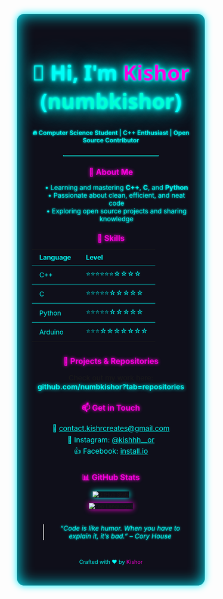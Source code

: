 <div align="center" style="background: #0f0f1a; padding: 40px; border-radius: 20px; box-shadow: 0 0 20px #00f0ff, 0 0 40px #00f0ff inset;">

  <h1 style="font-family: 'Segoe UI', Tahoma, Geneva, Verdana, sans-serif; 
             font-weight: 900; font-size: 3.5rem; color: #00fff7;
             text-shadow:
               0 0 5px #00fff7, 
               0 0 10px #00fff7,
               0 0 20px #00fff7,
               0 0 40px #00f0ff,
               0 0 80px #00f0ff;">
    👋 Hi, I'm <span style="color: #ff00de;">Kishor</span> (<span style="color:#00ffd5;">numbkishor</span>)
  </h1>

  <h3 style="color: #00fff7; font-weight: 600; margin-bottom: 30px; text-shadow: 0 0 5px #00fff7;">
    🔥 Computer Science Student | C++ Enthusiast | Open Source Contributor
  </h3>

  <hr style="border: 1px solid #00fff7; width: 60%; margin: 30px auto;" />

  <h2 style="color: #ff00de; text-shadow: 0 0 8px #ff00de;">🌟 About Me</h2>
  <ul style="list-style: none; font-size: 1.1rem; color: #00fff7; text-shadow: 0 0 5px #00fff7;">
    <li>• Learning and mastering <strong>C++</strong>, <strong>C</strong>, and <strong>Python</strong></li>
    <li>• Passionate about clean, efficient, and neat code</li>
    <li>• Exploring open source projects and sharing knowledge</li>
  </ul>

  <h2 style="color: #ff00de; text-shadow: 0 0 8px #ff00de;">🚀 Skills</h2>
  <table align="center" style="color: #00fff7; font-size: 1.1rem; border-collapse: collapse;">
    <tr style="border-bottom: 1px solid #00fff7;">
      <th style="padding: 10px 20px; text-align: left;">Language</th>
      <th style="padding: 10px 20px; text-align: left;">Level</th>
    </tr>
    <tr style="border-bottom: 1px solid #00fff7;">
      <td style="padding: 10px 20px;">C++</td>
      <td style="padding: 10px 20px;">⭐⭐⭐⭐⭐⭐☆☆☆☆</td>
    </tr>
    <tr style="border-bottom: 1px solid #00fff7;">
      <td style="padding: 10px 20px;">C</td>
      <td style="padding: 10px 20px;">⭐⭐⭐⭐⭐☆☆☆☆☆</td>
    </tr>
    <tr style="border-bottom: 1px solid #00fff7;">
      <td style="padding: 10px 20px;">Python</td>
      <td style="padding: 10px 20px;">⭐⭐⭐⭐⭐☆☆☆☆☆</td>
    </tr>
    <tr>
      <td style="padding: 10px 20px;">Arduino</td>
      <td style="padding: 10px 20px;">⭐⭐⭐☆☆☆☆☆☆☆</td>
    </tr>
  </table>

  <h2 style="color: #ff00de; text-shadow: 0 0 8px #ff00de; margin-top: 40px;">💼 Projects & Repositories</h2>
  <p style="font-size: 1.2rem; margin-bottom: 30px;">
    Check out my work here:<br />
    <a href="https://github.com/numbkishor?tab=repositories" target="_blank" 
       style="color: #00fff7; font-weight: 700; text-decoration: none; text-shadow: 0 0 10px #00fff7;">
      github.com/numbkishor?tab=repositories
    </a>
  </p>

  <h2 style="color: #ff00de; text-shadow: 0 0 8px #ff00de;">📫 Get in Touch</h2>
  <p style="font-size: 1.2rem; color: #00fff7; line-height: 1.6;">
    📧 <a href="mailto:contact.kishrcreates@gmail.com" style="color:#00fff7;">contact.kishrcreates@gmail.com</a><br/>
    📸 Instagram: <a href="https://instagram.com/kishhh__or" target="_blank" style="color:#00fff7;">@kishhh__or</a><br/>
    👍 Facebook: <a href="https://facebook.com/install.io" target="_blank" style="color:#00fff7;">install.io</a>
  </p>

  <h2 style="color: #ff00de; text-shadow: 0 0 8px #ff00de; margin-top: 40px;">📊 GitHub Stats</h2>

  <p>
    <img src="https://github-readme-stats.vercel.app/api?username=numbkishor&show_icons=true&theme=radical&hide_border=true" alt="GitHub Stats" style="max-width: 100%; box-shadow: 0 0 15px #00fff7;" />
  </p>

  <p>
    <img src="https://github-readme-stats.vercel.app/api/top-langs/?username=numbkishor&layout=compact&theme=radical&hide_border=true" alt="Top Languages" style="max-width: 100%; box-shadow: 0 0 15px #ff00de;" />
  </p>

  <blockquote style="font-style: italic; color: #00fff7; text-shadow: 0 0 5px #00fff7; font-size: 1.1rem; margin-top: 40px;">
    “Code is like humor. When you have to explain it, it’s bad.” – Cory House
  </blockquote>

  <p style="margin-top: 50px; color: #00fff7; font-size: 0.9rem;">
    Crafted with ❤️ by <span style="color:#ff00de;">Kishor</span>
  </p>

</div>
